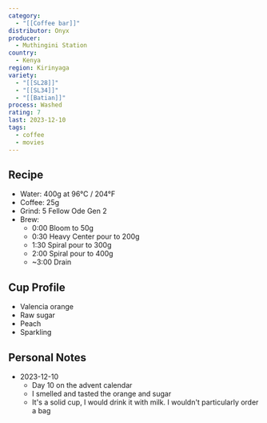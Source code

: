 ```yaml
---
category:
  - "[[Coffee bar]]"
distributor: Onyx
producer:
  - Muthingini Station
country:
  - Kenya
region: Kirinyaga
variety:
  - "[[SL28]]"
  - "[[SL34]]"
  - "[[Batian]]"
process: Washed
rating: 7
last: 2023-12-10
tags:
  - coffee
  - movies
---
```

## Recipe

- Water: 400g at 96°C / 204°F
- Coffee: 25g
- Grind: 5 Fellow Ode Gen 2
- Brew:
	- 0:00 Bloom to 50g
	- 0:30 Heavy Center pour to 200g
	- 1:30 Spiral pour to 300g
	- 2:00 Spiral pour to 400g
	- ~3:00 Drain

## Cup Profile

- Valencia orange
- Raw sugar
- Peach
- Sparkling

## Personal Notes

- 2023-12-10
	- Day 10 on the advent calendar
	- I smelled and tasted the orange and sugar
	- It's a solid cup, I would drink it with milk. I wouldn't particularly order a bag